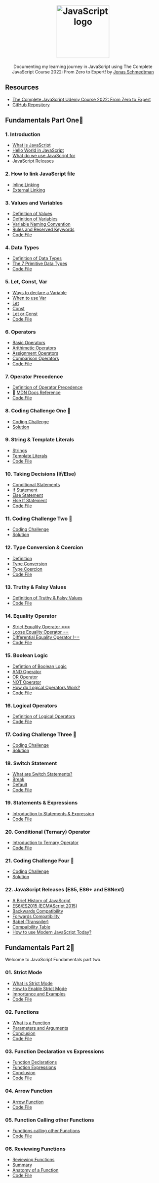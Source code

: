 <h1 align="center">
 <img src="https://user-images.githubusercontent.com/62628408/167905373-02d9fa6c-e4a0-4023-9e51-6c8bcf98a085.png" width="170px" alt="JavaScript logo">
</h1>

<p align="center">Documenting my learning journey in JavaScript using The Complete JavaScript Course 2022: From Zero to Expert! by <a href="https://github.com/jonasschmedtmann">Jonas Schmedtman</a></p>

## Resources

- <a href="https://www.udemy.com/course/the-complete-javascript-course/">The Complete JavaScript Udemy Course 2022: From Zero to Expert</a>
- <a href="https://github.com/jonasschmedtmann/complete-javascript-course">GitHub Repository</a>

## Fundamentals Part One🔸

### 1. Introduction

- [What is JavaScript](https://github.com/Evavic44/Learn-JavaScript/tree/main/01-Fundamentals-Part-1/00_introduction#what-is-javascript)
- [Hello World in JavaScript](https://github.com/Evavic44/Learn-JavaScript/blob/main/01-Fundamentals-Part-1/01_hello_world/Hello_world.js)
- [What do we use JavaScript for](https://github.com/Evavic44/Learn-JavaScript/tree/main/01-Fundamentals-Part-1/01_hello_world#what-do-we-use-javascript-for)
- [JavaScript Releases](https://github.com/Evavic44/Learn-JavaScript/tree/main/01-Fundamentals-Part-1/01_hello_world#javascript-releases)

### 2. How to link JavaScript file

- [Inline Linking](https://github.com/Evavic44/Learn-JavaScript/tree/main/01-Fundamentals-Part-1/02_javascript_linking#inline-linking)
- [External Linking](https://github.com/Evavic44/Learn-JavaScript/tree/main/01-Fundamentals-Part-1/02_javascript_linking#external-linking)

### 3. Values and Variables

- [Definition of Values](https://github.com/Evavic44/Learn-JavaScript/tree/main/01-Fundamentals-Part-1/03_values_variables#values-and-variables)
- [Definition of Variables](https://github.com/Evavic44/Learn-JavaScript/tree/main/01-Fundamentals-Part-1/03_values_variables#what-is-a-variable)
- [Variable Naming Convention](https://github.com/Evavic44/Learn-JavaScript/tree/main/01-Fundamentals-Part-1/03_values_variables#variable-naming-conventions)
- [Rules and Reserved Keywords](https://github.com/Evavic44/Learn-JavaScript/tree/main/01-Fundamentals-Part-1/03_values_variables#rules-in-naming-variables)
- [Code File](https://github.com/Evavic44/Learn-JavaScript/blob/main/01-Fundamentals-Part-1/03_values_variables/script.js)

### 4. Data Types

- [Definition of Data Types](https://github.com/Evavic44/Learn-JavaScript/tree/main/01-Fundamentals-Part-1/04_data_types#data-types)
- [The 7 Primitive Data Types](https://github.com/Evavic44/Learn-JavaScript/tree/main/01-Fundamentals-Part-1/04_data_types#the-7-primitive-data-types)
- [Code File](https://github.com/Evavic44/Learn-JavaScript/blob/main/01-Fundamentals-Part-1/04_data_types/script.js)

### 5. Let, Const, Var

- [Ways to declare a Variable](https://github.com/Evavic44/Learn-JavaScript/tree/main/01-Fundamentals-Part-1/05_let_const_var#9-let-const-var)
- [When to use Var](https://github.com/Evavic44/Learn-JavaScript/tree/main/01-Fundamentals-Part-1/05_let_const_var#when-to-use-javascript-var)
- [Let](https://github.com/Evavic44/Learn-JavaScript/tree/main/01-Fundamentals-Part-1/05_let_const_var#let)
- [Const](https://github.com/Evavic44/Learn-JavaScript/tree/main/01-Fundamentals-Part-1/05_let_const_var#const)
- [Let or Const](https://github.com/Evavic44/Learn-JavaScript/tree/main/01-Fundamentals-Part-1/05_let_const_var#let-or-const)
- [Code File](https://github.com/Evavic44/Learn-JavaScript/blob/main/01-Fundamentals-Part-1/05_let_const_var/script.js)

### 6. Operators

- [Basic Operators](https://github.com/Evavic44/Learn-JavaScript/tree/main/01-Fundamentals-Part-1/06_basic_operators#10-basic-operators)
- [Arithimetic Operators](https://github.com/Evavic44/Learn-JavaScript/tree/main/01-Fundamentals-Part-1/06_basic_operators#arithimetic-operators)
- [Assignment Operators](https://github.com/Evavic44/Learn-JavaScript/tree/main/01-Fundamentals-Part-1/06_basic_operators#assignment-operator)
- [Comparison Operators](https://github.com/Evavic44/Learn-JavaScript/tree/main/01-Fundamentals-Part-1/06_basic_operators#comparison-operators)
- [Code File](https://github.com/Evavic44/Learn-JavaScript/blob/main/01-Fundamentals-Part-1/06_basic_operators/script.js)

### 7. Operator Precedence

- [Definition of Operator Precedence](https://github.com/Evavic44/Learn-JavaScript/tree/main/01-Fundamentals-Part-1/07_operator_precedence#11-operator-precedence)
- 🔗 [MDN Docs Reference](https://developer.mozilla.org/en-US/docs/Web/JavaScript/Reference/Operators/Operator_Precedence#table)
- [Code File](https://github.com/Evavic44/Learn-JavaScript/blob/main/01-Fundamentals-Part-1/07_operator_precedence/script.js)

### 8. Coding Challenge One 🎉

- [Coding Challenge](https://github.com/Evavic44/Learn-JavaScript/tree/main/01-Fundamentals-Part-1/08_coding_challenge_1#-coding-challenge-1)
- [Solution](https://github.com/Evavic44/Learn-JavaScript/tree/main/01-Fundamentals-Part-1/08_coding_challenge_1#-solution)

### 9. String & Template Literals

- [Strings](https://github.com/Evavic44/Learn-JavaScript/tree/main/01-Fundamentals-Part-1/09_strings_template_literals#12-strings--template-literals)
- [Template Literals](https://github.com/Evavic44/Learn-JavaScript/tree/main/01-Fundamentals-Part-1/09_strings_template_literals#12-strings--template-literals)
- [Code File](https://github.com/Evavic44/Learn-JavaScript/blob/main/01-Fundamentals-Part-1/09_strings_template_literals/script.js)

### 10. Taking Decisions (If/Else)

- [Conditional Statements](https://github.com/Evavic44/Learn-JavaScript/tree/main/01-Fundamentals-Part-1/10_taking_decisions_if_else_statements#13-conditional-statements---if-else)
- [If Statement](https://github.com/Evavic44/Learn-JavaScript/tree/main/01-Fundamentals-Part-1/10_taking_decisions_if_else_statements#if-statement)
- [Else Statement](https://github.com/Evavic44/Learn-JavaScript/tree/main/01-Fundamentals-Part-1/10_taking_decisions_if_else_statements#else-statement)
- [Else If Statement]()
- [Code File](https://github.com/Evavic44/Learn-JavaScript/blob/main/01-Fundamentals-Part-1/10_taking_decisions_if_else_statements/script.js)

### 11. Coding Challenge Two 🎉

- [Coding Challenge](https://github.com/Evavic44/Learn-JavaScript/tree/main/01-Fundamentals-Part-1/11_coding_challenge_2#-coding-challenge-2)
- [Solution](https://github.com/Evavic44/Learn-JavaScript/tree/main/01-Fundamentals-Part-1/11_coding_challenge_2#solution)

### 12. Type Conversion & Coercion

- [Definition](https://github.com/Evavic44/Learn-JavaScript/tree/main/01-Fundamentals-Part-1/12_type_conversion_coercion#14-type-conversion-and-coercion)
- [Type Conversion](https://github.com/Evavic44/Learn-JavaScript/tree/main/01-Fundamentals-Part-1/12_type_conversion_coercion#type-conversion)
- [Type Coercion](https://github.com/Evavic44/Learn-JavaScript/tree/main/01-Fundamentals-Part-1/12_type_conversion_coercion#type-coercion)
- [Code File](https://github.com/Evavic44/Learn-JavaScript/blob/main/01-Fundamentals-Part-1/12_type_conversion_coercion/script.js)

### 13. Truthy & Falsy Values

- [Definition of Truthy & Falsy Values]()
- [Code File](https://github.com/Evavic44/Learn-JavaScript/blob/main/01-Fundamentals-Part-1/13_truthy_falsy_values/script.js)

### 14. Equality Operator

- [Strict Equality Operator ===](https://github.com/Evavic44/Learn-JavaScript/tree/main/01-Fundamentals-Part-1/14_equality_operators#15-equality-operators)
- [Loose Equality Operator ==](https://github.com/Evavic44/Learn-JavaScript/tree/main/01-Fundamentals-Part-1/14_equality_operators#15-equality-operators)
- [Differential Equality Operator !==](https://github.com/Evavic44/Learn-JavaScript/tree/main/01-Fundamentals-Part-1/14_equality_operators#different-operator)
- [Code File](https://github.com/Evavic44/Learn-JavaScript/blob/main/01-Fundamentals-Part-1/14_equality_operators/script.js)

### 15. Boolean Logic

- [Defintion of Boolean Logic](https://github.com/Evavic44/Learn-JavaScript/tree/main/01-Fundamentals-Part-1/15_boolean_logic#16-boolean-logic-and-or--not-operators)
- [AND Operator](https://github.com/Evavic44/Learn-JavaScript/tree/main/01-Fundamentals-Part-1/15_boolean_logic#and-operator)
- [OR Operator](https://github.com/Evavic44/Learn-JavaScript/tree/main/01-Fundamentals-Part-1/15_boolean_logic#or-operator)
- [NOT Operator](https://github.com/Evavic44/Learn-JavaScript/tree/main/01-Fundamentals-Part-1/15_boolean_logic#not-operator)
- [How do Logical Operators Work?](https://github.com/Evavic44/Learn-JavaScript/tree/main/01-Fundamentals-Part-1/15_boolean_logic#how-do-these-logical-operators-work)
- [Code File](https://github.com/Evavic44/Learn-JavaScript/blob/main/01-Fundamentals-Part-1/15_boolean_logic/script.js)

### 16. Logical Operators

- [Definition of Logical Operators](https://github.com/Evavic44/Learn-JavaScript/tree/main/01-Fundamentals-Part-1/16_logical_operators#17-logical-operators)
- [Code File](https://github.com/Evavic44/Learn-JavaScript/blob/main/01-Fundamentals-Part-1/16_logical_operators/script.js)

### 17. Coding Challenge Three 🎉

- [Coding Challenge](https://github.com/Evavic44/Learn-JavaScript/tree/main/01-Fundamentals-Part-1/17_coding_challenge_3#-coding-challenge-3)
- [Solution](https://github.com/Evavic44/Learn-JavaScript/tree/main/01-Fundamentals-Part-1/17_coding_challenge_3#-solution)

### 18. Switch Statement

- [What are Switch Statements?](https://github.com/Evavic44/Learn-JavaScript/tree/main/01-Fundamentals-Part-1/18_switch_statement#18-switch-statement)
- [Break](https://github.com/Evavic44/Learn-JavaScript/tree/main/01-Fundamentals-Part-1/18_switch_statement#break)
- [Default](https://github.com/Evavic44/Learn-JavaScript/tree/main/01-Fundamentals-Part-1/18_switch_statement#default)
- [Code File](https://github.com/Evavic44/Learn-JavaScript/blob/main/01-Fundamentals-Part-1/18_switch_statement/script.js)

### 19. Statements & Expressions

- [Introduction to Statements & Expression](https://github.com/Evavic44/Learn-JavaScript/tree/main/01-Fundamentals-Part-1/19_statements_expressions#19-statements--expressions)
- [Code File](https://github.com/Evavic44/Learn-JavaScript/blob/main/01-Fundamentals-Part-1/19_statements_expressions/script.js)

### 20. Conditional (Ternary) Operator

- [Introduction to Ternary Operator](https://github.com/Evavic44/Learn-JavaScript/tree/main/01-Fundamentals-Part-1/20_conditional_ternary_operator#20-conditional-ternary-operator)
- [Code File](https://github.com/Evavic44/Learn-JavaScript/blob/main/01-Fundamentals-Part-1/20_conditional_ternary_operator/script.js)

### 21. Coding Challenge Four 🎉

- [Coding Challenge](https://github.com/Evavic44/Learn-JavaScript/tree/main/01-Fundamentals-Part-1/21_coding_challenge_4#coding-challenge-4-)
- [Solution]()

### 22. JavaScript Releases (ES5, ES6+ and ESNext)

- [A Brief History of JavaScript]()
- [ES6/ES2015 (ECMAScript 2015)]()
- [Backwards Compatibility]()
- [Forwards Compatibility]()
- [Babel (Transpiler)]()
- [Compaibility Table]()
- [How to use Modern JavaScript Today?]()

## Fundamentals Part 2🔸

Welcome to JavaScript Fundamentals part two.

### 01. Strict Mode

- [What is Strict Mode](https://github.com/Evavic44/Learn-JavaScript/tree/main/02-Fundamentals-Part-2/00_strict_mode#what-is-strict-mode)
- [How to Enable Strict Mode](https://github.com/Evavic44/Learn-JavaScript/tree/main/02-Fundamentals-Part-2/00_strict_mode#how-to-enable-strict-mode)
- [Importance and Examples](https://github.com/Evavic44/Learn-JavaScript/tree/main/02-Fundamentals-Part-2/00_strict_mode#importance-and-examples)
- [Code File](https://github.com/Evavic44/Learn-JavaScript/tree/main/02-Fundamentals-Part-2/00_strict_mode/script.js)

### 02. Functions

- [What is a Function](https://github.com/Evavic44/Learn-JavaScript/tree/main/02-Fundamentals-Part-2/01_functions#what-is-a-function)
- [Parameters and Arguments](https://github.com/Evavic44/Learn-JavaScript/tree/main/02-Fundamentals-Part-2/01_functions#parameters-and-arguments)
- [Conclusion](https://github.com/Evavic44/Learn-JavaScript/tree/main/02-Fundamentals-Part-2/01_functions#conclusion)
- [Code File](https://github.com/Evavic44/Learn-JavaScript/tree/main/02-Fundamentals-Part-2/01_functions/script.js)

### 03. Function Declaration vs Expressions

- [Function Declarations](https://github.com/Evavic44/Learn-JavaScript/tree/main/02-Fundamentals-Part-2/02_functions_declarations_expressions#function-declaration)
- [Function Expressions](https://github.com/Evavic44/Learn-JavaScript/tree/main/02-Fundamentals-Part-2/02_functions_declarations_expressions#function-expression)
- [Conclusion](https://github.com/Evavic44/Learn-JavaScript/tree/main/02-Fundamentals-Part-2/02_functions_declarations_expressions#conclusion)
- [Code File](https://github.com/Evavic44/Learn-JavaScript/tree/main/02-Fundamentals-Part-2/02_functions_declarations_expressions/script.js)

### 04. Arrow Function

- [Arrow Function](https://github.com/Evavic44/Learn-JavaScript/tree/main/02-Fundamentals-Part-2/03_arrow_function#arrow-function)
- [Code File](https://github.com/Evavic44/Learn-JavaScript/tree/main/02-Fundamentals-Part-2/03_arrow_function/script.js)

### 05. Function Calling other Functions
- [Functions calling other Functions](https://github.com/Evavic44/Learn-JavaScript/tree/main/02-Fundamentals-Part-2/04_functions_calling_other_functions#reviewing-functions)
- [Code File](https://github.com/Evavic44/Learn-JavaScript/tree/main/02-Fundamentals-Part-2/04_functions_calling_other_functions/script.js)

### 06. Reviewing Functions
- [Reviewing Functions](https://github.com/Evavic44/Learn-JavaScript/tree/main/02-Fundamentals-Part-2/04_reviewing_functions#reviewing-functions)
- [Summary](https://github.com/Evavic44/Learn-JavaScript/tree/main/02-Fundamentals-Part-2/04_reviewing_functions#summary)
- [Anatomy of a Function](https://github.com/Evavic44/Learn-JavaScript/tree/main/02-Fundamentals-Part-2/04_reviewing_functions#anatomy-of-a-function)
- [Code File](https://github.com/Evavic44/Learn-JavaScript/tree/main/02-Fundamentals-Part-2/04_reviewing_functions/script.js)